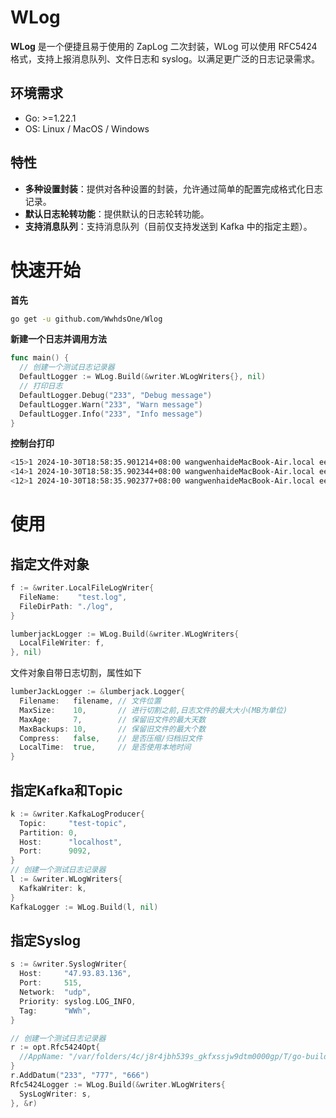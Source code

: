 # WLog

**WLog** 是一个便捷且易于使用的 ZapLog 二次封装，WLog 可以使用 RFC5424格式，支持上报消息队列、文件日志和 syslog。以满足更广泛的日志记录需求。

## 环境需求

- Go: >=1.22.1
- OS: Linux / MacOS / Windows

## 特性

- **多种设置封装**：提供对各种设置的封装，允许通过简单的配置完成格式化日志记录。
- **默认日志轮转功能**：提供默认的日志轮转功能。
- **支持消息队列**：支持消息队列（目前仅支持发送到 Kafka 中的指定主题）。

# 快速开始

**首先**

```bash
go get -u github.com/WwhdsOne/Wlog
```

**新建一个日志并调用方法**

```go
func main() {
  // 创建一个测试日志记录器
  DefaultLogger := WLog.Build(&writer.WLogWriters{}, nil)
  // 打印日志
  DefaultLogger.Debug("233", "Debug message")
  DefaultLogger.Warn("233", "Warn message")
  DefaultLogger.Info("233", "Info message")
}
```

**控制台打印**

```bash
<15>1 2024-10-30T18:58:35.901214+08:00 wangwenhaideMacBook-Air.local eex_enterprise_wlog_test__TestDefaultLogger.test 67231 233 [] Debug message
<14>1 2024-10-30T18:58:35.902344+08:00 wangwenhaideMacBook-Air.local eex_enterprise_wlog_test__TestDefaultLogger.test 67231 233 [] Info message
<12>1 2024-10-30T18:58:35.902377+08:00 wangwenhaideMacBook-Air.local eex_enterprise_wlog_test__TestDefaultLogger.test 67231 233 [] Warn message
```

# 使用

## 指定文件对象

```go
f := &writer.LocalFileLogWriter{
  FileName:    "test.log",
  FileDirPath: "./log",
}

lumberjackLogger := WLog.Build(&writer.WLogWriters{
  LocalFileWriter: f,
}, nil)
```

文件对象自带日志切割，属性如下

```go
lumberJackLogger := &lumberjack.Logger{
  Filename:   filename, // 文件位置
  MaxSize:    10,       // 进行切割之前,日志文件的最大大小(MB为单位)
  MaxAge:     7,        // 保留旧文件的最大天数
  MaxBackups: 10,       // 保留旧文件的最大个数
  Compress:   false,    // 是否压缩/归档旧文件
  LocalTime:  true,     // 是否使用本地时间
}
```

## 指定Kafka和Topic

```go
k := &writer.KafkaLogProducer{
  Topic:     "test-topic",
  Partition: 0,
  Host:      "localhost",
  Port:      9092,
}
// 创建一个测试日志记录器
l := &writer.WLogWriters{
  KafkaWriter: k,
}
KafkaLogger := WLog.Build(l, nil)
```

## 指定Syslog

```go
s := &writer.SyslogWriter{
  Host:     "47.93.83.136",
  Port:     515,
  Network:  "udp",
  Priority: syslog.LOG_INFO,
  Tag:      "WWh",
}

// 创建一个测试日志记录器
r := opt.Rfc5424Opt{
  //AppName: "/var/folders/4c/j8r4jbh539s_gkfxssjw9dtm0000gp/T/go-build2659986742/b001/exe/main",
}
r.AddDatum("233", "777", "666")
Rfc5424Logger := WLog.Build(&writer.WLogWriters{
  SysLogWriter: s,
}, &r)
```

